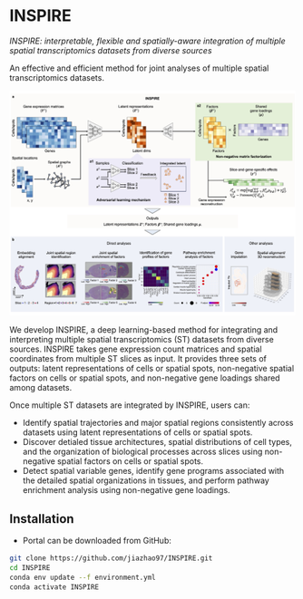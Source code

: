 # INSPIRE

*INSPIRE: interpretable, flexible and spatially-aware integration of multiple spatial transcriptomics datasets from diverse sources*

An effective and efficient method for joint analyses of multiple spatial transcriptomics datasets.

![INSPIRE\_pipeline](demo/overview.jpg)

We develop INSPIRE, a deep learning-based method for integrating and interpreting multiple spatial transcriptomics (ST) datasets from diverse sources. INSPIRE takes gene expression count matrices and spatial coordinates from multiple ST slices as input. It provides three sets of outputs: latent representations of cells or spatial spots, non-negative spatial factors on cells or spatial spots, and non-negative gene loadings shared among datasets.

Once multiple ST datasets are integrated by INSPIRE, users can:
* Identify spatial trajectories and major spatial regions consistently across datasets using latent representations of cells or spatial spots.
* Discover detialed tissue architectures, spatial distributions of cell types, and the organization of biological processes across slices using non-negative spatial factors on cells or spatial spots.
* Detect spatial variable genes, identify gene programs associated with the detailed spatial organizations in tissues, and perform pathway enrichment analysis using non-negative gene loadings.


## Installation
* Portal can be downloaded from GitHub:
```bash
git clone https://github.com/jiazhao97/INSPIRE.git
cd INSPIRE
conda env update --f environment.yml
conda activate INSPIRE
```
